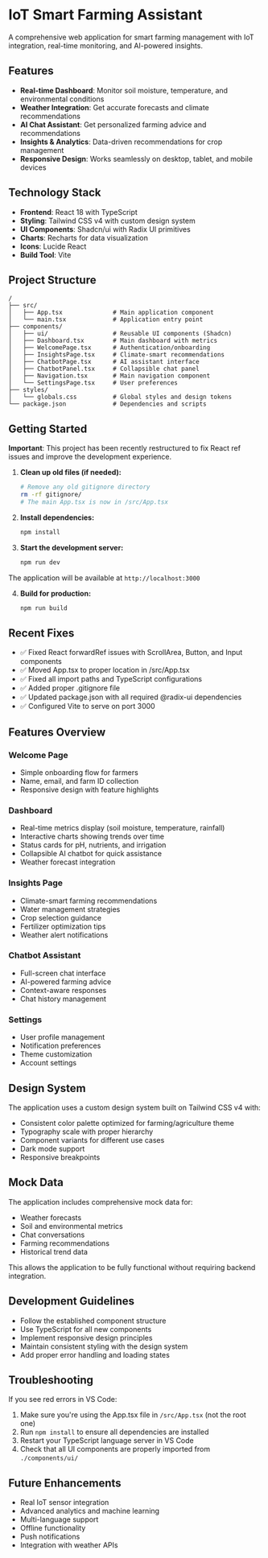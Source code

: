# IoT Smart Farming Assistant

A comprehensive web application for smart farming management with IoT integration, real-time monitoring, and AI-powered insights.

## Features

- **Real-time Dashboard**: Monitor soil moisture, temperature, and environmental conditions
- **Weather Integration**: Get accurate forecasts and climate recommendations
- **AI Chat Assistant**: Get personalized farming advice and recommendations
- **Insights & Analytics**: Data-driven recommendations for crop management
- **Responsive Design**: Works seamlessly on desktop, tablet, and mobile devices

## Technology Stack

- **Frontend**: React 18 with TypeScript
- **Styling**: Tailwind CSS v4 with custom design system
- **UI Components**: Shadcn/ui with Radix UI primitives
- **Charts**: Recharts for data visualization
- **Icons**: Lucide React
- **Build Tool**: Vite

## Project Structure

```
/
├── src/
│   ├── App.tsx              # Main application component
│   └── main.tsx             # Application entry point
├── components/
│   ├── ui/                  # Reusable UI components (Shadcn)
│   ├── Dashboard.tsx        # Main dashboard with metrics
│   ├── WelcomePage.tsx      # Authentication/onboarding
│   ├── InsightsPage.tsx     # Climate-smart recommendations
│   ├── ChatbotPage.tsx      # AI assistant interface
│   ├── ChatbotPanel.tsx     # Collapsible chat panel
│   ├── Navigation.tsx       # Main navigation component
│   └── SettingsPage.tsx     # User preferences
├── styles/
│   └── globals.css          # Global styles and design tokens
└── package.json             # Dependencies and scripts
```

## Getting Started

**Important**: This project has been recently restructured to fix React ref issues and improve the development experience.

1. **Clean up old files (if needed):**
   ```bash
   # Remove any old gitignore directory
   rm -rf gitignore/
   # The main App.tsx is now in /src/App.tsx
   ```

2. **Install dependencies:**
   ```bash
   npm install
   ```

3. **Start the development server:**
   ```bash
   npm run dev
   ```

The application will be available at `http://localhost:3000`

4. **Build for production:**
   ```bash
   npm run build
   ```

## Recent Fixes

- ✅ Fixed React forwardRef issues with ScrollArea, Button, and Input components
- ✅ Moved App.tsx to proper location in /src/App.tsx
- ✅ Fixed all import paths and TypeScript configurations
- ✅ Added proper .gitignore file
- ✅ Updated package.json with all required @radix-ui dependencies
- ✅ Configured Vite to serve on port 3000

## Features Overview

### Welcome Page
- Simple onboarding flow for farmers
- Name, email, and farm ID collection
- Responsive design with feature highlights

### Dashboard
- Real-time metrics display (soil moisture, temperature, rainfall)
- Interactive charts showing trends over time
- Status cards for pH, nutrients, and irrigation
- Collapsible AI chatbot for quick assistance
- Weather forecast integration

### Insights Page
- Climate-smart farming recommendations
- Water management strategies
- Crop selection guidance
- Fertilizer optimization tips
- Weather alert notifications

### Chatbot Assistant
- Full-screen chat interface
- AI-powered farming advice
- Context-aware responses
- Chat history management

### Settings
- User profile management
- Notification preferences
- Theme customization
- Account settings

## Design System

The application uses a custom design system built on Tailwind CSS v4 with:
- Consistent color palette optimized for farming/agriculture theme
- Typography scale with proper hierarchy
- Component variants for different use cases
- Dark mode support
- Responsive breakpoints

## Mock Data

The application includes comprehensive mock data for:
- Weather forecasts
- Soil and environmental metrics
- Chat conversations
- Farming recommendations
- Historical trend data

This allows the application to be fully functional without requiring backend integration.

## Development Guidelines

- Follow the established component structure
- Use TypeScript for all new components
- Implement responsive design principles
- Maintain consistent styling with the design system
- Add proper error handling and loading states

## Troubleshooting

If you see red errors in VS Code:
1. Make sure you're using the App.tsx file in `/src/App.tsx` (not the root one)
2. Run `npm install` to ensure all dependencies are installed
3. Restart your TypeScript language server in VS Code
4. Check that all UI components are properly imported from `./components/ui/`

## Future Enhancements

- Real IoT sensor integration
- Advanced analytics and machine learning
- Multi-language support
- Offline functionality
- Push notifications
- Integration with weather APIs